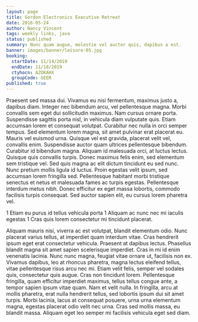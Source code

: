 ```yaml
---
layout: page
title: Gordon Electronics Executive Retreat
date: 2016-05-24
author: Nancy Vincent
tags: weekly links, java
status: published
summary: Nunc quam augue, molestie vel auctor quis, dapibus a est.
banner: images/banner/leisure-05.jpg
booking:
  startDate: 11/14/2019
  endDate: 11/18/2019
  ctyhocn: AZOKAHX
  groupCode: GEER
published: true
---
```

Praesent sed massa dui. Vivamus eu nisi fermentum, maximus justo a, dapibus diam. Integer nec bibendum arcu, vel pellentesque magna. Morbi convallis sem eget dui sollicitudin maximus. Nam cursus ornare porta. Suspendisse sagittis porta nisl, in vehicula diam vulputate quis. Etiam accumsan lorem et consequat volutpat. Curabitur nec nulla in orci semper tempus. Sed elementum lorem magna, sit amet pulvinar erat placerat eu. Mauris vel euismod urna.
Quisque vel est gravida, placerat velit vel, convallis enim. Suspendisse auctor quam ultrices pellentesque bibendum. Curabitur id bibendum magna. Aliquam id malesuada orci, at luctus lectus. Quisque quis convallis turpis. Donec maximus felis enim, sed elementum sem tristique vel. Sed quis magna ac elit dictum tincidunt eu sed nunc. Nunc pretium mollis ligula id luctus. Proin egestas velit ipsum, sed accumsan lorem fringilla sed. Pellentesque habitant morbi tristique senectus et netus et malesuada fames ac turpis egestas. Pellentesque interdum metus nibh. Donec efficitur ex eget massa lobortis, commodo facilisis turpis consequat. Sed auctor sapien elit, eu cursus lorem pharetra vel.

1 Etiam eu purus id tellus vehicula porta
1 Aliquam ac nunc nec mi iaculis egestas
1 Cras quis lorem consectetur mi tincidunt placerat.

Aliquam mauris nisi, viverra ac est volutpat, blandit elementum odio. Nunc placerat varius tellus, at imperdiet quam interdum vitae. Cras hendrerit ipsum eget erat consectetur vehicula. Praesent at dapibus lectus. Phasellus blandit magna sit amet sapien scelerisque imperdiet. Cras in mi id enim venenatis lacinia. Nunc nunc magna, feugiat vitae ornare ut, facilisis non ex.
Vivamus dapibus, leo at rhoncus pharetra, magna lectus eleifend tellus, vitae pellentesque risus arcu nec mi. Etiam velit felis, semper vel sodales quis, consectetur quis augue. Cras non tincidunt lorem. Pellentesque fringilla, quam efficitur imperdiet maximus, tellus tellus congue ante, a tempor sapien ipsum vitae quam. Nam et velit nulla. In fringilla, arcu at mollis pharetra, erat nulla hendrerit tellus, sed lobortis ipsum dui sit amet turpis. Morbi lacinia, lacus at consequat posuere, urna urna elementum magna, egestas placerat odio velit nec urna. Cras sed mollis massa, eu blandit massa. Aliquam eget leo semper mi facilisis vehicula eget sed diam.
